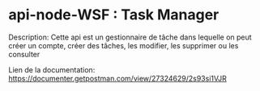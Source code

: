 # api-node-WSF : Task Manager

Description: Cette api est un gestionnaire de tâche dans lequelle on peut créer un compte, créer des tâches, les modifier, les supprimer ou les consulter

Lien de la documentation: https://documenter.getpostman.com/view/27324629/2s93si1VJR
